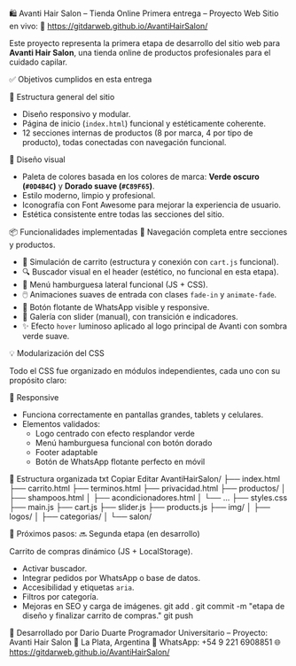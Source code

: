 🛍️ Avanti Hair Salon – Tienda Online
Primera entrega – Proyecto Web
Sitio en vivo:
🔗 https://gitdarweb.github.io/AvantiHairSalon/

Este proyecto representa la primera etapa de desarrollo del sitio web para **Avanti Hair Salon**, una tienda online de productos profesionales para el cuidado capilar.

✅ Objetivos cumplidos en esta entrega

🧩 Estructura general del sitio
- Diseño responsivo y modular.
- Página de inicio (`index.html`) funcional y estéticamente coherente.
- 12 secciones internas de productos (8 por marca, 4 por tipo de producto), todas conectadas con navegación funcional.

🎨 Diseño visual

- Paleta de colores basada en los colores de marca: **Verde oscuro (`#0D4B4C`)** y **Dorado suave (`#C89F65`)**.
- Estilo moderno, limpio y profesional.
- Iconografía con Font Awesome para mejorar la experiencia de usuario.
- Estética consistente entre todas las secciones del sitio.

📦 Funcionalidades implementadas
  📂 Navegación completa entre secciones y productos.
- 🛒 Simulación de carrito (estructura y conexión con `cart.js` funcional).
- 🔍 Buscador visual en el header (estético, no funcional en esta etapa).
- 📱 Menú hamburguesa lateral funcional (JS + CSS).
- 🖱️ Animaciones suaves de entrada con clases `fade-in` y `animate-fade`.
- 📱 Botón flotante de WhatsApp visible y responsive.
- 📸 Galería con slider (manual), con transición e indicadores.
- ✨ Efecto `hover` luminoso aplicado al logo principal de Avanti con sombra verde suave.

💡 Modularización del CSS

Todo el CSS fue organizado en módulos independientes, cada uno con su propósito claro:

📱 Responsive

- Funciona correctamente en pantallas grandes, tablets y celulares.
- Elementos validados:
  - Logo centrado con efecto resplandor verde
  - Menú hamburguesa funcional con botón dorado
  - Footer adaptable
  - Botón de WhatsApp flotante perfecto en móvil

📁 Estructura organizada
txt
Copiar
Editar
AvantiHairSalon/
├── index.html
├── carrito.html
├── terminos.html
├── privacidad.html
├── productos/
│   ├── shampoos.html
│   ├── acondicionadores.html
│   └── ...
├── styles.css
├── main.js
├── cart.js
├── slider.js
├── products.js
├── img/
│   ├── logos/
│   ├── categorias/
│   └── salon/

🚀 Próximos pasos:
🔜 Segunda etapa (en desarrollo)

Carrito de compras dinámico (JS + LocalStorage).

- Activar buscador.
- Integrar pedidos por WhatsApp o base de datos.
- Accesibilidad y etiquetas `aria`.
- Filtros por categoría.
- Mejoras en SEO y carga de imágenes.
git add .
git commit -m "etapa de diseño y finalizar carrito de compras."
git push

💼 Desarrollado por
Dario Duarte
Programador Universitario – Proyecto: Avanti Hair Salon
📍 La Plata, Argentina
📱 WhatsApp: +54 9 221 6908851
🌐 https://gitdarweb.github.io/AvantiHairSalon/
